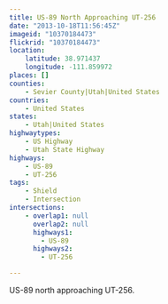 ```yaml
---
title: US-89 North Approaching UT-256
date: "2013-10-18T11:56:45Z"
imageid: "10370184473"
flickrid: "10370184473"
location:
    latitude: 38.971437
    longitude: -111.859972
places: []
counties:
    - Sevier County|Utah|United States
countries:
    - United States
states:
    - Utah|United States
highwaytypes:
    - US Highway
    - Utah State Highway
highways:
    - US-89
    - UT-256
tags:
    - Shield
    - Intersection
intersections:
    - overlap1: null
      overlap2: null
      highways1:
        - US-89
      highways2:
        - UT-256

---
```

US-89 north approaching UT-256.